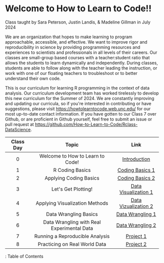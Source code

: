 # Welcome to How to Learn to Code!!

Class taught by Sara Peterson, Justin Landis, & Madeline Gillman in July 2024 

We are an organization that hopes to make learning to program approachable, accessible, and effective. We want to improve rigor and reproducibility in science by providing programming resources and experiences to scientists and professionals in all levels of their careers. Our classes are small-group based courses with a teacher:student ratio that allows the students to learn dynamically and independently. During classes, students are able to follow along with the teacher leading the instruction, or work with one of our floating teachers to troubleshoot or to better understand their own code.

This is our curriculum for learning R programming in the context of data analysis. Our curriculum development team has worked tirelessly to develop this new curriculum for the Summer of 2024. We are constantly improving and updating our curricula, so if you're interested in contributing or have suggestions, please visit <https://howtolearntocode.web.unc.edu/> for our most up-to-date contact information. If you have gotten to our Class 7 over Github, or are proficient in Github yourself, feel free to submit an issue or pull request at <https://github.com/How-to-Learn-to-Code/Rclass-DataScience>.

| Class Day |          Topic          |                          Link                           |
|:----------------------:|:----------------------:|:----------------------:|
|     0     | Welcome to How to Learn to Code! |       [Introduction](class0.qmd)       |
|     1     | R Coding Basics |   [Coding Basics 1](class1.qmd)    |
|     2     | Applying Coding Basics |   [Coding Basics 2](class2.qmd)    |
|     3     | Let's Get Plotting! |  [Data Visualization 1](class3.qmd)  |
|     4     | Applying Visualization Methods |  [Data Vizualization 2](class4.qmd)  |
|     5     | Data Wrangling Basics | [Data Wrangling 1](class5.qmd) |
|     6     | Data Wrangling with Real Experimental Data | [Data Wrangling 2](class6.qmd) |
|     7     | Running a Reproducible Analysis |       [Project 1](class7.qmd)       |
|     8     | Practicing on Real World Data |       [Project 2](class8.qmd)       |

: Table of Contents

